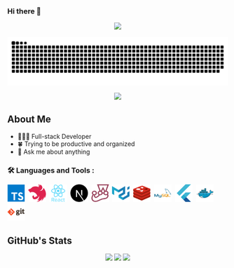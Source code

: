 ### Hi there 👋

<p align="center">
    <a href="https://github.com/shrawak"><img src="https://readme-typing-svg.demolab.com?font=Fira+Code&weight=600&size=30&duration=4000&pause=750&color=39FF14&center=true&vCenter=true&width=500&lines=Latest+Contributions;%24+sudo+apt-get+update;%24+sudo+apt-get+upgrade"></a>
</p>
<p align="center">
    <a href="https://github.com/shrawak"><picture>
  <source
    media="(prefers-color-scheme: dark)"
    srcset="https://github.com/shrawak/shrawak/blob/output/github-snake-dark.svg"
  />
  <source
    media="(prefers-color-scheme: light)"
    srcset="https://github.com/shrawak/shrawak/blob/output/github-snake.svg"
  />
  <img
    alt="github contribution grid snake animation"
    src="https://github.com/shrawak/shrawak/blob/output/github-snake-dark.svg"
  />
</picture></a>
</p>

<p align="center">
    <a href="https://github.com/shrawak"><img src="https://komarev.com/ghpvc/?username=shrawak"><a/>
</p>

## About Me

- 👨🏻‍💻 Full-stack Developer
- 🍀 Trying to be productive and organized
- 💬 Ask me about anything

### :hammer_and_wrench: Languages and Tools :

<div>
 <img src="https://github.com/devicons/devicon/blob/master/icons/typescript/typescript-original.svg" title="TypeScript" alt="TypeScript" width="40" height="40"/>&nbsp;
 <img src="https://github.com/devicons/devicon/blob/master/icons/nestjs/nestjs-plain.svg" title="NestJS" alt="NestJS" width="40" height="40"/>&nbsp;
<img src="https://github.com/devicons/devicon/blob/master/icons/react/react-original-wordmark.svg" title="React" alt="React" width="40" height="40"/>&nbsp;
  <img src="https://github.com/devicons/devicon/blob/master/icons/nextjs/nextjs-original.svg" title="NextJs" alt="NextJs" width="40" height="40"/>&nbsp;
<img src="https://github.com/devicons/devicon/blob/master/icons/jest/jest-plain.svg" title="Jest" alt="Jest" width="40" height="40"/>&nbsp;
<img src="https://github.com/devicons/devicon/blob/master/icons/materialui/materialui-original.svg" title="Material UI" alt="Material UI" width="40" height="40"/>&nbsp;
<img src="https://github.com/devicons/devicon/blob/master/icons/redis/redis-original.svg" title="Redis" alt="Redis" width="40" height="40"/>&nbsp;
 <img src="https://github.com/devicons/devicon/blob/master/icons/mysql/mysql-original-wordmark.svg" title="MySQL"  alt="MySQL" width="40" height="40"/>&nbsp;
 <img src="https://github.com/devicons/devicon/blob/master/icons/flutter/flutter-original.svg" title="Flutter" alt="Flutter" width="40" height="40"/>&nbsp;
<img src="https://github.com/devicons/devicon/blob/master/icons/docker/docker-original.svg" title="Docker" alt="Docker" width="40" height="40"/>&nbsp;
<img src="https://github.com/devicons/devicon/blob/master/icons/git/git-original-wordmark.svg" title="Git" **alt="Git" width="40" height="40"/>
</div>

## GitHub's Stats

<p align="center">
    <a style="width: 48%;" href="https://github.com/shrawak" ><img style="height: 12rem;" src="https://github-readme-stats.vercel.app/api?username=shrawak&theme=aura"></a>
     <a style="width: 48%;" href="https://github.com/shrawak" ><img style="height: 12rem;" src="https://github-readme-streak-stats.herokuapp.com/?user=shrawak&theme=dark&background=000000"></a>
    <a style="width: 48%;" href="https://github.com/shrawak" ><img style="height: 12rem;" src="https://github-readme-stats.vercel.app/api/top-langs/?username=shrawak&theme=dark&hide=html,css,cmake&layout=compact&langs_count=5&bg_color=101010&hide_title=true"></a>
</p>
